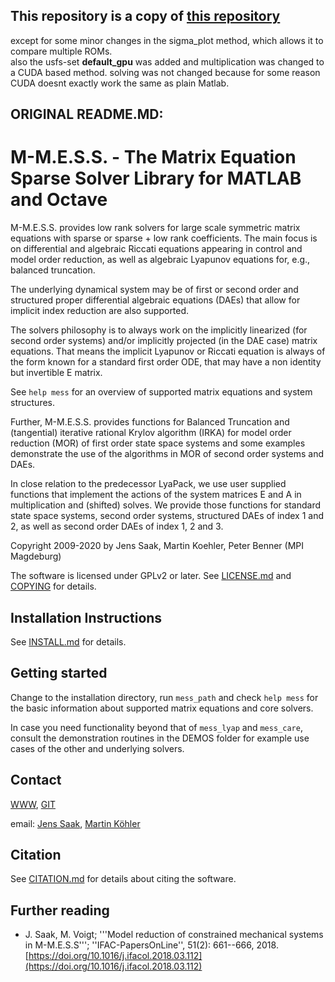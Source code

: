 ## This repository is a copy of [this repository](https://gitlab.mpi-magdeburg.mpg.de/mess/mmess-releases/tree/v2.0/)
except for some minor changes in the sigma_plot method, which allows it to compare multiple ROMs.  
also the usfs-set __default_gpu__ was added and multiplication was changed to a CUDA based method.
solving was not changed because for some reason CUDA doesnt exactly work the same as plain Matlab.


## ORIGINAL README.MD:

M-M.E.S.S. - The Matrix Equation Sparse Solver Library for MATLAB and Octave
============================================================================

M-M.E.S.S. provides low rank solvers for large scale symmetric matrix
equations with sparse or sparse + low rank coefficients. The main
focus is on differential and algebraic Riccati equations appearing in
control and model order reduction, as well as algebraic Lyapunov
equations for, e.g., balanced truncation.

The underlying dynamical system may be of first or second order and
structured proper differential algebraic equations (DAEs) that allow
for implicit index reduction are also supported.

The solvers philosophy is to always work on the implicitly linearized
(for second order systems) and/or implicitly projected (in the DAE case)
matrix equations. That means the implicit Lyapunov or Riccati equation
is always of the form known for a standard first order ODE, that may
have a non identity but invertible E matrix.

See `help mess` for an overview of supported matrix equations and
system structures. 

Further, M-M.E.S.S. provides functions for Balanced Truncation and
(tangential) iterative rational Krylov algorithm (IRKA) for model order
reduction (MOR) of first order state space systems and some examples
demonstrate the use of the algorithms in MOR of second order systems and DAEs.

In close relation to the predecessor LyaPack, we use user supplied
functions that implement the actions of the system matrices E and A in
multiplication and (shifted) solves. We provide those functions for
standard state space systems, second order systems, structured DAEs of
index 1 and 2, as well as second order DAEs of index 1, 2 and 3.

Copyright 2009-2020 
 by Jens Saak, Martin Koehler, Peter Benner (MPI Magdeburg)

The software is licensed under GPLv2 or later. See [LICENSE.md](LICENSE.md)
and [COPYING](COPYING) for details.


## Installation Instructions

See [INSTALL.md](INSTALL.md) for details.

## Getting started

Change to the installation directory, run `mess_path` and check `help mess`
for the basic information about supported matrix equations and core solvers.

In case you need functionality beyond that of `mess_lyap` and `mess_care`,
consult the  demonstration routines in the DEMOS folder for example use
cases of the other and underlying solvers.

## Contact

[WWW](https://www.mpi-magdeburg.mpg.de/projects/mess), 
[GIT](https://gitlab.mpi-magdeburg.mpg.de/mess/mmess-releases)

email: [Jens Saak](mailto:saak@mpi-magdeburg.mpg.de), 
       [Martin Köhler](mailto:koehlerm@mpi-magdeburg.mpg.de)

## Citation

See [CITATION.md](CITATION.md) for details about citing the software.

## Further reading
- J. Saak, M. Voigt; '''Model reduction of constrained mechanical
  systems in M-M.E.S.S'''; ''IFAC-PapersOnLine'', 51(2):
  661--666, 2018. [https://doi.org/10.1016/j.ifacol.2018.03.112](https://doi.org/10.1016/j.ifacol.2018.03.112) 
